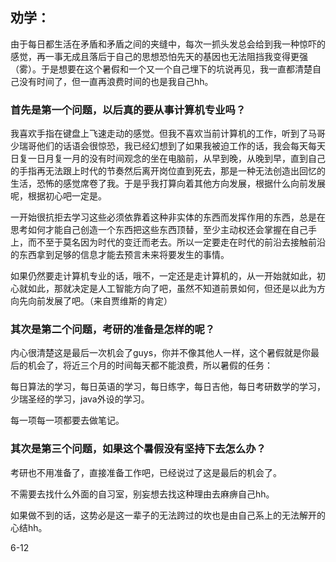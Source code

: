 ## 劝学：

由于每日都生活在矛盾和矛盾之间的夹缝中，每次一抓头发总会给到我一种惊吓的感觉，再一事无成且落后于自己的思想恐怕先天的基因也无法阻挡我变得更强（雾）。于是想要在这个暑假和一个又一个自己埋下的坑说再见，我一直都清楚自己没有时间了，但一直再浪费时间的也是我自己hh。

### 首先是第一个问题，以后真的要从事计算机专业吗？

我喜欢手指在键盘上飞速走动的感觉。但我不喜欢当前计算机的工作，听到了马哥少瑞哥他们的话语会很惊恐，我已经幻想到了如果我被迫工作的话，我会每天每天日复一日月复一月的没有时间观念的坐在电脑前，从早到晚，从晚到早，直到自己的手指再无法跟上时代的节奏然后离开岗位直到死去，那是一种无法创造出回忆的生活，恐怖的感觉席卷了我。于是乎我打算向着其他方向发展，根据什么向前发展呢，根据初心吧一定是。

一开始很抗拒去学习这些必须依靠着这种非实体的东西而发挥作用的东西，总是在思考如何才能自己创造一个东西把这些东西顶替，至少主动权还会掌握在自己手上，而不至于莫名因为时代的变迁而老去。所以一定要走在时代的前沿去接触前沿的东西拿到足够的信息才能去预言未来将要发生的事情。

如果仍然要走计算机专业的话，哦不，一定还是走计算机的，从一开始就如此，初心就如此，那就决定是人工智能方向了吧，虽然不知道前景如何，但还是以此为方向先向前发展了吧。（来自贾维斯的肯定） 

### 其次是第二个问题，考研的准备是怎样的呢？

内心很清楚这是最后一次机会了guys，你并不像其他人一样，这个暑假就是你最后的机会了，将近三个月的时间每天都不能浪费，所以暑假的任务：

每日算法的学习，每日英语的学习，每日练字，每日吉他，每日考研数学的学习，少瑞圣经的学习，java外设的学习。

每一项每一项都要去做笔记。

### 其次是第三个问题，如果这个暑假没有坚持下去怎么办？

考研也不用准备了，直接准备工作吧，已经说过了这是最后的机会了。

不需要去找什么外面的自习室，别妄想去找这种理由去麻痹自己hh。

如果做不到的话，这势必是这一辈子的无法跨过的坎也是由自己系上的无法解开的心结hh。



6-12

